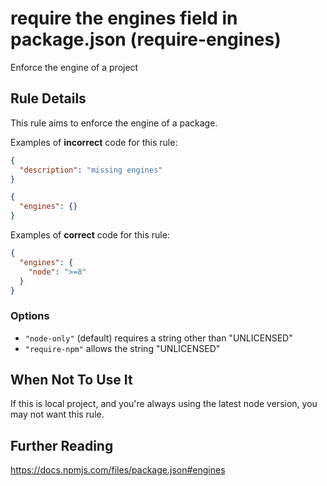 # require the engines field in package.json (require-engines)

Enforce the engine of a project


## Rule Details

This rule aims to enforce the engine of a package.

Examples of **incorrect** code for this rule:

```json
{
  "description": "missing engines"
}
```

```json
{
  "engines": {}
}
```

Examples of **correct** code for this rule:

```json
{
  "engines": {
    "node": ">=8"
  }
}
```

### Options

* `"node-only"` (default) requires a string other than "UNLICENSED"
* `"require-npm"` allows the string "UNLICENSED"

## When Not To Use It

If this is local project, and you're always using the latest node version, you may not want this rule.

## Further Reading

https://docs.npmjs.com/files/package.json#engines
